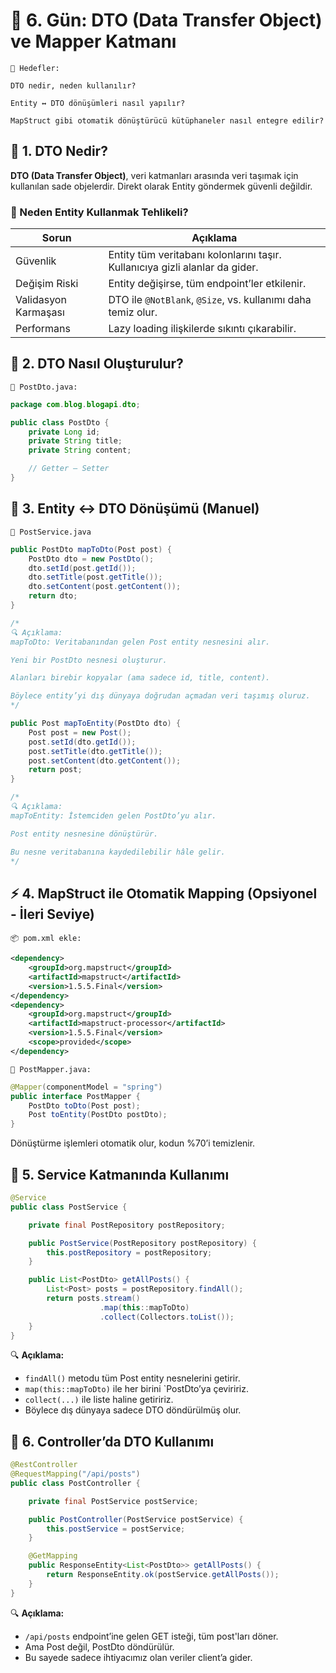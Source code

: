 # 🔄 6. Gün: DTO (Data Transfer Object) ve Mapper Katmanı

```
🎯 Hedefler:

DTO nedir, neden kullanılır?

Entity ↔ DTO dönüşümleri nasıl yapılır?

MapStruct gibi otomatik dönüştürücü kütüphaneler nasıl entegre edilir?
```

## 📌 1. DTO Nedir?

__DTO (Data Transfer Object)__, veri katmanları arasında veri taşımak için kullanılan sade objelerdir.
Direkt olarak Entity göndermek güvenli değildir. 

### 🚨 Neden Entity Kullanmak Tehlikeli?

| Sorun                | Açıklama                                                                     |
| -------------------- | ---------------------------------------------------------------------------- |
| Güvenlik             | Entity tüm veritabanı kolonlarını taşır. Kullanıcıya gizli alanlar da gider. |
| Değişim Riski        | Entity değişirse, tüm endpoint’ler etkilenir.                                |
| Validasyon Karmaşası | DTO ile `@NotBlank`, `@Size`, vs. kullanımı daha temiz olur.                 |
| Performans           | Lazy loading ilişkilerde sıkıntı çıkarabilir.                                |

## 🧱 2. DTO Nasıl Oluşturulur?

`📄 PostDto.java:`

```Java
package com.blog.blogapi.dto;

public class PostDto {
    private Long id;
    private String title;
    private String content;

    // Getter – Setter
}
```

## 🔁 3. Entity ↔ DTO Dönüşümü (Manuel)

`📄 PostService.java` 

```Java
public PostDto mapToDto(Post post) {
    PostDto dto = new PostDto();
    dto.setId(post.getId());
    dto.setTitle(post.getTitle());
    dto.setContent(post.getContent());
    return dto;
}

/* 
🔍 Açıklama:
mapToDto: Veritabanından gelen Post entity nesnesini alır.

Yeni bir PostDto nesnesi oluşturur.

Alanları birebir kopyalar (ama sadece id, title, content).

Böylece entity’yi dış dünyaya doğrudan açmadan veri taşımış oluruz.
*/

public Post mapToEntity(PostDto dto) {
    Post post = new Post();
    post.setId(dto.getId());
    post.setTitle(dto.getTitle());
    post.setContent(dto.getContent());
    return post;
}

/*
🔍 Açıklama:
mapToEntity: İstemciden gelen PostDto’yu alır.

Post entity nesnesine dönüştürür.

Bu nesne veritabanına kaydedilebilir hâle gelir.
*/
```

## ⚡ 4. MapStruct ile Otomatik Mapping (Opsiyonel - İleri Seviye)

`📦 pom.xml ekle:`

```xml
<dependency>
    <groupId>org.mapstruct</groupId>
    <artifactId>mapstruct</artifactId>
    <version>1.5.5.Final</version>
</dependency>
<dependency>
    <groupId>org.mapstruct</groupId>
    <artifactId>mapstruct-processor</artifactId>
    <version>1.5.5.Final</version>
    <scope>provided</scope>
</dependency>
```

`📄 PostMapper.java:`

```Java
@Mapper(componentModel = "spring")
public interface PostMapper {
    PostDto toDto(Post post);
    Post toEntity(PostDto postDto);
}
```

Dönüştürme işlemleri otomatik olur, kodun %70’i temizlenir.

## 🧪 5. Service Katmanında Kullanımı

```Java
@Service
public class PostService {

    private final PostRepository postRepository;

    public PostService(PostRepository postRepository) {
        this.postRepository = postRepository;
    }

    public List<PostDto> getAllPosts() {
        List<Post> posts = postRepository.findAll();
        return posts.stream()
                    .map(this::mapToDto)
                    .collect(Collectors.toList());
    }
}
```

🔍 __Açıklama:__

- `findAll()` metodu tüm Post entity nesnelerini getirir.
- `map(this::mapToDto)` ile her birini `PostDto’ya çeviririz.
- `collect(...)` ile liste haline getiririz.
- Böylece dış dünyaya sadece DTO döndürülmüş olur.

## 🧩 6. Controller’da DTO Kullanımı

```Java
@RestController
@RequestMapping("/api/posts")
public class PostController {

    private final PostService postService;

    public PostController(PostService postService) {
        this.postService = postService;
    }

    @GetMapping 
    public ResponseEntity<List<PostDto>> getAllPosts() {
        return ResponseEntity.ok(postService.getAllPosts());
    }
}
```

🔍 __Açıklama:__

- `/api/posts` endpoint’ine gelen GET isteği, tüm post'ları döner.
- Ama Post değil, PostDto döndürülür.
- Bu sayede sadece ihtiyacımız olan veriler client’a gider.